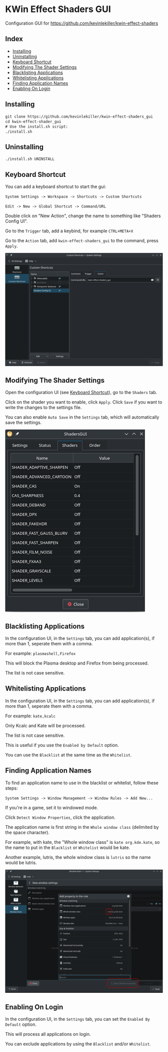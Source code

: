 # KWin Effect Shaders GUI

Configuration GUI for https://github.com/kevinlekiller/kwin-effect-shaders

## Index
- [Installing](#installing)
- [Uninstalling](#uninstalling)
- [Keyboard Shortcut](#keyboard-shortcut)
- [Modifying The Shader Settings](#modifying-the-shader-settings)
- [Blacklisting Applications](#blacklisting-applications)
- [Whitelisting Applications](#whitelisting-applications)
- [Finding Application Names](#finding-application-names)
- [Enabling On Login](#enabling-on-login)

## Installing
    git clone https://github.com/kevinlekiller/kwin-effect-shaders_gui
    cd kwin-effect-shader_gui
    # Use the install.sh script:
    ./install.sh

## Uninstalling
    ./install.sh UNINSTALL

## Keyboard Shortcut
You can add a keyboard shortcut to start the gui:

`System Settings -> Workspace -> Shortcuts -> Custom Shortcuts`

`Edit -> New -> Global Shortcut -> Command/URL`

Double click on "New Action", change the name to something like "Shaders Config UI".

Go to the `Trigger` tab, add a keybind, for example `CTRL+META+X`

Go to the `Action` tab, add `kwin-effect-shaders_gui` to the command, press `Apply`.

![Modifying keyboard shortcuts](https://github.com/kevinlekiller/kwin-effect-shaders_gui/raw/main/images/keyboard_shortcut.png)

## Modifying The Shader Settings
Open the configuration UI (see [Keyboard Shortcut](#keyboard-shortcut)), go to the `Shaders` tab.

Click on the shader you want to enable, click `Apply`. Click `Save` if you want to write the changes to the settings file.

You can also enable `Auto Save` in the `Settings` tab, which will automatically save the settings.

![Shaders tab](https://github.com/kevinlekiller/kwin-effect-shaders_gui/raw/main/images/shader_configuration.png)

## Blacklisting Applications
In the configuration UI, in the `Settings` tab, you can add application(s), if more than 1, seperate them with a comma.

For example: `plasmashell,Firefox`

This will block the Plasma desktop and Firefox from being processed.

The list is not case sensitive.

## Whitelisting Applications
In the configuration UI, in the `Settings` tab, you can add application(s), if more than 1, seperate them with a comma.

For example: `kate,kcalc`

Only Kcalc and Kate will be processed.

The list is not case sensitive.

This is useful if you use the `Enabled by Default` option.

You can use the `Blacklist` at the same time as the `Whitelist`.

## Finding Application Names
To find an application name to use in the blacklist or whitelist, follow these steps:

`System Settings -> Window Management -> Window Rules -> Add New...`

If you're in a game, set it to windowed mode.

Click `Detect Window Properties`, click the application.

The application name is first string in the `Whole window class` (delimited by the space character).

For example, with kate, the "Whole window class" is `kate org.kde.kate`, so the name to put in the `Blacklist` or `Whitelist` would be kate.

Another example, lutris, the whole window class is `lutris` so the name would be lutris.

![Find the application name](https://github.com/kevinlekiller/kwin-effect-shaders_gui/raw/main/images/find_application_name.png)

## Enabling On Login
In the configuration UI, in the `Settings` tab, you can set the `Enabled By Default` option.

This will process all applications on login.

You can exclude applications by using the `Blacklist` and/or `Whitelist`.
